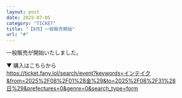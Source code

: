 ```yaml
---
layout: post
date: 2025-07-05
category: "TICKET"
title: "【8月】一般販売開始"
url: "#"
---
```


一般販売が開始いたしました。

▼ 購入はこちらから<br>
<https://ticket.fany.lol/search/event?keywords=インテイク&from=2025%2F08%2F01%28金%29&to=2025%2F08%2F31%28日%29&prefectures=0&genre=0&search_type=form>
